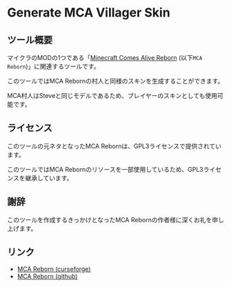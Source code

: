# Generate MCA Villager Skin

## ツール概要

マイクラのMODの1つである「[Minecraft Comes Alive Reborn](https://www.curseforge.com/minecraft/mc-mods/minecraft-comes-alive-reborn) (以下`MCA Reborn`)」に関連するツールです。

このツールではMCA Rebornの村人と同様のスキンを生成することができます。

MCA村人はSteveと同じモデルであるため、プレイヤーのスキンとしても使用可能です。

## ライセンス

このツールの元ネタとなったMCA Rebornは、GPL3ライセンスで提供されています。

このツールではMCA Rebornのリソースを一部使用しているため、GPL3ライセンスを継承しています。

## 謝辞

このツールを作成するきっかけとなったMCA Rebornの作者様に深くお礼を申し上げます。

## リンク

- [MCA Reborn (curseforge)](https://www.curseforge.com/minecraft/mc-mods/minecraft-comes-alive-reborn)
- [MCA Reborn (github)](https://github.com/Luke100000/minecraft-comes-alive)

